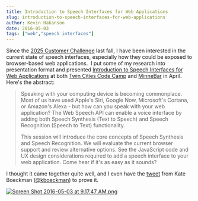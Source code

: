 ```yaml
---
title: Introduction to Speech Interfaces for Web Applications
slug: introduction-to-speech-interfaces-for-web-applications
author: Kevin Hakanson
date: 2016-05-03
tags: ["web","speech interfaces"]
---
```

Since the [2025 Customer Challenge](../2015-09-21-2025-customer-challenge) last fall, I have been interested in the current state of speech interfaces, especially how they could be exposed to browser-based web applications.  I put some of my research into presentation format and presented [Introduction to Speech Interfaces for Web Applications](http://www.slideshare.net/kevinhakanson/introduction-to-speech-interfaces-for-web-applications) at both [Twin Cities Code Camp](http://twincitiescodecamp.com/) and [MinneBar](http://minnestar.org/minnebar/) in April.  Here's the abstract:

> Speaking with your computing device is becoming commonplace. Most of us have used Apple's Siri, Google Now, Microsoft's Cortana, or Amazon's Alexa - but how can you speak with your web application? The Web Speech API can enable a voice interface by adding both Speech Synthesis (Text to Speech) and Speech Recognition (Speech to Text) functionality.  
>
> This session will introduce the core concepts of Speech Synthesis and Speech Recognition. We will evaluate the current browser support and review alternative options. See the JavaScript code and UX design considerations required to add a speech interface to your web application. Come hear if it's as easy as it sounds?

I thought it came together quite well, and I even have the [tweet](https://twitter.com/kboeckman/status/723957969176535040) from Kate Boeckman ([@kboeckman](https://twitter.com/kboeckman)) to prove it.

[![Screen Shot 2016-05-03 at 9.17.47 AM.png](images/Screen+Shot+2016-05-03+at+9.17.47+AM.png)](images/Screen+Shot+2016-05-03+at+9.17.47+AM.png)